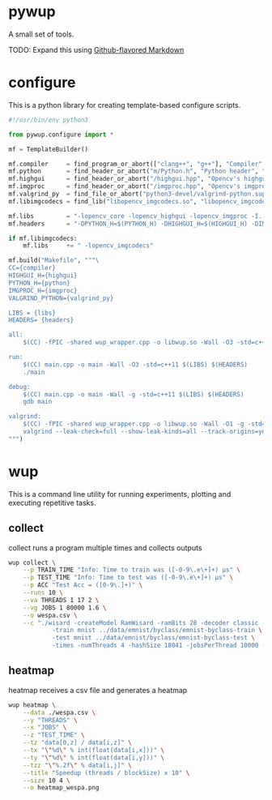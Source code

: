# pywup
A small set of tools.

TODO: Expand this using [Github-flavored Markdown](https://guides.github.com/features/mastering-markdown/)

# configure

This is a python library for creating template-based configure scripts.

```python
#!/usr/bin/env python3

from pywup.configure import *

mf = TemplateBuilder()

mf.compiler     = find_program_or_abort(["clang++", "g++"], "Compiler", "clang")
mf.python       = find_header_or_abort("m/Python.h", "Python header", "python3-dev")
mf.highgui      = find_header_or_abort("/highgui.hpp", "Opencv's highgui", "opencv-dev")
mf.imgproc      = find_header_or_abort("/imgproc.hpp", "Opencv's imgproc", "opencv-dev")
mf.valgrind_py  = find_file_or_abort("python3-devel/valgrind-python.supp", "valgrind suppression file for python3", "python3-dev")
mf.libimgcodecs = find_lib("libopencv_imgcodecs.so", "libopencv_imgcodecs")

mf.libs         = "-lopencv_core -lopencv_highgui -lopencv_imgproc -I../../wup/cpp/include"
mf.headers      = "-DPYTHON_H=$(PYTHON_H) -DHIGHGUI_H=$(HIGHGUI_H) -DIMGPROC_H=$(IMGPROC_H)"

if mf.libimgcodecs:
    mf.libs     += " -lopencv_imgcodecs"

mf.build("Makefile", """\
CC={compiler}
HIGHGUI_H={highgui}
PYTHON_H={python}
IMGPROC_H={imgproc}
VALGRIND_PYTHON={valgrind_py}

LIBS = {libs}
HEADERS= {headers}

all:
	$(CC) -fPIC -shared wup_wrapper.cpp -o libwup.so -Wall -O3 -std=c++11 $(LIBS) $(HEADERS)

run:
	$(CC) main.cpp -o main -Wall -O3 -std=c++11 $(LIBS) $(HEADERS)
	./main

debug:
	$(CC) main.cpp -o main -Wall -g -std=c++11 $(LIBS) $(HEADERS)
	gdb main

valgrind:
	$(CC) -fPIC -shared wup_wrapper.cpp -o libwup.so -Wall -O1 -g -std=c++11 $(LIBS) $(HEADERS)
	valgrind --leak-check=full --show-leak-kinds=all --track-origins=yes --verbose --suppressions=$(VALGRIND_PYTHON) python3 main3.py --model wisard --dataset mnist 2> valgrind.out
""")
```

# wup

This is a command line utility for running experiments, plotting and executing repetitive tasks.

## collect

collect runs a program multiple times and collects outputs

```bash
wup collect \
    --p TRAIN_TIME "Info: Time to train was ([-0-9\.e\+]+) μs" \
    --p TEST_TIME "Info: Time to test was ([-0-9\.e\+]+) μs" \
    --p ACC "Test Acc = ([0-9\.]+)" \
    --runs 10 \
    --va THREADS 1 17 2 \
    --vg JOBS 1 80000 1.6 \
    --o wespa.csv \
    --c "./wisard -createModel RamWisard -ramBits 28 -decoder classic -ramType prime \
            -train mnist ../data/emnist/byclass/emnist-byclass-train \
            -test mnist ../data/emnist/byclass/emnist-byclass-test \
            -times -numThreads 4 -hashSize 18041 -jobsPerThread 10000 -bleaching Y -pPredict 2"
```

## heatmap

heatmap receives a csv file and generates a heatmap 

```bash
wup heatmap \
    --data ./wespa.csv \
    --y "THREADS" \
    --x "JOBS" \
    --z "TEST_TIME" \
    --tz "data[0,z] / data[i,z]" \
    --tx "\"%d\" % int(float(data[i,x]))" \
    --ty "\"%d\" % int(float(data[i,y]))" \
    --tzz "\"%.2f\" % data[i,j]" \
    --title "Speedup (threads / blockSize) x 10" \
    --size 10 4 \
    --o heatmap_wespa.png
```

